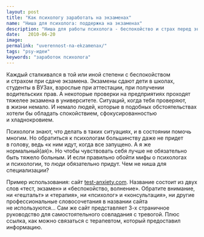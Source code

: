 ```yaml
---
layout: post
title: "Как психологу заработать на экзаменах"  
name: "Ниша для психолога: поддержка на экзаменах"
description: "Ниша для работы психолога - беспокойство и страх перед экзаменом. Приводится пример подобного позиционирования."
date:   2010-06-20
image: 
permalink: "uverennost-na-ekzamenax/"
tags: "psy-идеи"
keywords: "заработок психолога"
---
```



<p>Каждый сталкивался в&nbsp;той или иной степени с&nbsp;беспокойством и&nbsp;страхом при сдаче экзамена. Экзамены сдают дети в&nbsp;школах, студенты в&nbsp;ВУЗах, взрослые при аттестации, при получении водительских прав. А&nbsp;некоторые проверки на&nbsp;предприятиях проходят тяжелее экзамена в&nbsp;университете. Ситуаций, когда тебя проверяют, в&nbsp;жизни немало. И&nbsp;немало людей, которые в&nbsp;подобных обстоятельствах хотели&nbsp;бы обладать спокойствием, сфокусированностью и&nbsp;хладнокровием.</p>
<p>Психологи знают, что делать в&nbsp;таких ситуациях, и&nbsp;в&nbsp;состоянии помочь многим. Но&nbsp;обратиться к&nbsp;психологам большинству даже не&nbsp;придет в&nbsp;голову, ведь «к&nbsp;ним идут, когда все запущено. А&nbsp;я&nbsp;же нормальный(ая)». Но&nbsp;чтобы чувствовать себя лучше не&nbsp;обязательно быть тяжело больным. И&nbsp;если правильно обойти мифы о&nbsp;психологах и&nbsp;психологии, то&nbsp;люди обязательно придут. Чем не&nbsp;ниша для специализации?</p>
<p>Пример использования: сайт <a href="http://test-anxiety.com">test-anxiety.com</a>. Название состоит из&nbsp;двух слов «тест, экзамен» и&nbsp;«беспокойство, волнение». Обратите внимание, ни&nbsp;«гештальт» и&nbsp;«терапия», ни&nbsp;«психолог» и&nbsp;«консультация», ни&nbsp;другие профессиональные словосочетания в&nbsp;названии сайта не&nbsp;используются... Сам&nbsp;же сайт представляет <nobr>3-х</nobr> страничное руководство для самостоятельного совладания с&nbsp;тревогой. Плюс ссылка, как можно связаться с&nbsp;терапевтом, который предоставил информацию.</p>

